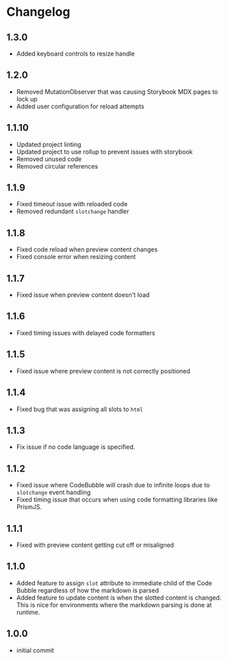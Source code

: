 # Changelog

## 1.3.0

- Added keyboard controls to resize handle

## 1.2.0

- Removed MutationObserver that was causing Storybook MDX pages to lock up
- Added user configuration for reload attempts

## 1.1.10

- Updated project linting
- Updated project to use rollup to prevent issues with storybook
- Removed unused code
- Removed circular references

## 1.1.9

- Fixed timeout issue with reloaded code
- Removed redundant `slotchange` handler

## 1.1.8

- Fixed code reload when preview content changes
- Fixed console error when resizing content

## 1.1.7

- Fixed issue when preview content doesn't load

## 1.1.6

- Fixed timing issues with delayed code formatters

## 1.1.5

- Fixed issue where preview content is not correctly positioned

## 1.1.4

- Fixed bug that was assigning all slots to `html`

## 1.1.3

- Fix issue if no code language is specified.

## 1.1.2

- Fixed issue where CodeBubble will crash due to infinite loops due to `slotchange` event handling
- Fixed timing issue that occurs when using code formatting libraries like PrismJS.

## 1.1.1

- Fixed with preview content getting cut off or misaligned

## 1.1.0

- Added feature to assign `slot` attribute to immediate child of the Code Bubble regardless of how the markdown is parsed
- Added feature to update content is when the slotted content is changed. This is nice for environments where the markdown parsing is done at runtime.

## 1.0.0

- initial commit